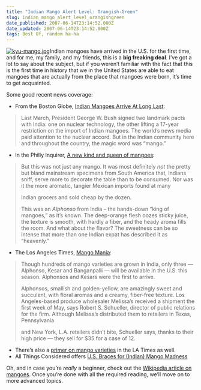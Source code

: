 ```yaml
---
title: "Indian Mango Alert Level: Orangish-Green"
slug: indian_mango_alert_level_orangishgreen
date_published: 2007-06-14T23:14:52.000Z
date_updated: 2007-06-14T23:14:52.000Z
tags: Best Of, random ha-ha
---
```


[![kyu-mango.jpg](http://www.dashes.com/anil/images/kyu-mango.jpg)](http://www.flickr.com/photos/kathryn/536844897/)Indian mangoes have arrived in the U.S. for the first time, and for me, my family, and my friends, this is a **big freaking deal**. I’ve got a lot to say about the subject, but if you weren’t familiar with the fact that this is the first time in history that we in the United States are able to eat mangoes that are actually from the place that mangoes were born, it’s time to get acquainted.

Some good recent news coverage:

- From the Boston Globe, [Indian Mangoes Arrive At Long Last](http://www.boston.com/news/local/articles/2007/06/07/indian_mangoes_arrive_at_long_last/):

> Last March, President George W. Bush signed two landmark pacts with India: one on nuclear technology, the other lifting a 17-year restriction on the import of Indian mangoes. The world’s news media paid attention to the nuclear accord. But in the Indian community here and throughout the country, the magic word was “mango.”

- In the Philly Inquirer, [A new kind and queen of mangoes](http://www.philly.com/inquirer/food/20070531_A_new_king_and_queen__Alphonso_and_Kesar.html):

> But this was not just any mango. It was most definitely *not* the pretty but bland mainstream specimens from South America that, Indians sniff, serve more to decorate the table than to be consumed. Nor was it the more aromatic, tangier Mexican imports found at many
> 
> Indian grocers and sold cheap by the dozen.
> 
> This was an *Alphonso* from India – the hands-down “king of mangoes,” as it’s known. The deep-orange flesh oozes sticky juice, the texture is smooth, with hardly a fiber, and the heady aroma fills the room. And what about the flavor? The sweetness can be so intense that more than one Indian expat has described it as “heavenly.”

- The Los Angeles Times, [Mango Mania](http://www.latimes.com/features/food/la-fo-mango6jun06,1,4686502.story?coll=la-headlines-food):

> Though hundreds of mango varieties are grown in India, only three — Alphonso, Kesar and Banganpalli — will be available in the U.S. this season. Alphonsos and Kesars were the first to arrive.
> 
> Alphonsos, smallish and golden-yellow, are amazingly sweet and succulent, with floral aromas and a creamy, fiber-free texture. Los Angeles-based produce wholesaler Melissa’s received a shipment the first week of May, says Robert S. Schueller, director of public relations for the firm. Although Melissa’s distributed them to retailers in Texas, Pennsylvania
> 
> and New York, L.A. retailers didn’t bite, Schueller says, thanks to their high price — they sell for $35 for a case of 12.

- There’s also a [primer on mango varieties](http://www.latimes.com/features/food/la-fo-mangobox6jun06,1,7030976.story?coll=la-headlines-food) in the LA Times as well.
- All Things Considered offers [U.S. Braces for (Indian) Mango Madness](http://www.npr.org/templates/story/story.php?storyId=10057780)

Oh, and in case you’re *really* a beginner, check out the [Wikipedia article on mangoes](http://en.wikipedia.org/wiki/Mango). Once you’re done with all the required reading, we’ll move on to more advanced topics.
